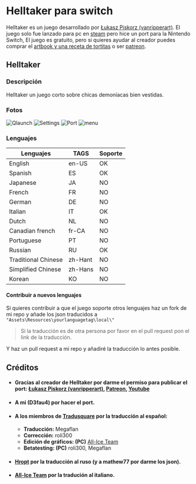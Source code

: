 # Helltaker para switch
Helltaker es un juego desarrollado por [Łukasz Piskorz (vanripperart)](https://twitter.com/vanripperart).
El juego solo fue lanzado para pc en [steam](https://store.steampowered.com/app/1289310/Helltaker/) pero hice un port para la Nintendo Switch, El juego es gratuito, pero si quieres ayudar al creador puedes comprar el [artbook y una receta de tortitas](https://store.steampowered.com/app/1298590/Helltaker_Artbook__Pancake_Recipe/) o ser [patreon](https://www.patreon.com/vanripper).
## Helltaker
### Descripción
Helltaker un juego corto sobre chicas demoníacas bien vestidas.
### Fotos
![Qlaunch](https://media.discordapp.net/attachments/519986961382113283/724541444169400372/ZfQ7.jpg)
![Settings](https://media.discordapp.net/attachments/519986961382113283/724541445339349042/G8rl.jpg)
![Port](https://media.discordapp.net/attachments/519986961382113283/724541446715342858/AZMR.jpg)
![menu](https://media.discordapp.net/attachments/519986961382113283/724541442143420466/DZxX.jpg)
### Lenguajes
| Lenguajes | TAGS | Soporte |
| -- | -- | -- |
| English | en-US | OK |
| Spanish | ES | OK |
| Japanese | JA | NO |
| French| FR | NO |
| German | DE | NO |
| Italian | IT | OK |
| Dutch | NL | NO |
| Canadian french | fr-CA | NO |
| Portuguese | PT | NO |
| Russian | RU | OK |
| Traditional Chinese | zh-Hant | NO |
| Simplified Chinese | zh-Hans | NO |
| Korean | KO | NO |

#### Contribuir a nuevos lenguajes
Si quieres contribuir a que el juego soporte otros lenguajes haz un fork de mi repo y añade los json traducidos a `"Assets\Resources\yourlanguagetag\local\"` 

> Si la traducción es de otra persona por favor en el pull request pon el link de la traducción.

Y haz un pull request a mi repo y añadiré la traducción lo antes posible.

## Créditos

* #### Gracias al creador de Helltaker por darme el permiso para publicar el port: [Łukasz Piskorz (vanripperart)](https://twitter.com/vanripperart), [Patreon](https://www.patreon.com/vanripper), [Youtube](https://www.youtube.com/user/vanripper17)
* #### A mi (D3fau4) por hacer el port.
* #### A los miembros de [Tradusquare](https://tradusquare.es/ficha.php?helltaker) por la traducción al español:
	* **Traducción:** Megaflan
	* **Corrección:** roli300
	* **Edición de gráficos: (PC)** [All-Ice Team](https://alliceteam.altervista.org/)
	* **Betatesting: (PC)** roli300, Megaflan
* #### [Hropt](https://vgtimes.ru/games/helltaker/files/russianizers/22778-rusifikator-ot-hropt-.html) por la traducción al ruso (y a mathew77 por darme los json).
* #### [All-Ice Team](https://alliceteam.altervista.org/) por la tradución al italiano.
